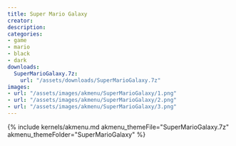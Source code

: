 ```yaml
---
title: Super Mario Galaxy
creator: 
description: 
categories:
- game
- mario
- black
- dark
downloads:
  SuperMarioGalaxy.7z:
    url: "/assets/downloads/SuperMarioGalaxy.7z"
images:
- url: "/assets/images/akmenu/SuperMarioGalaxy/1.png"
- url: "/assets/images/akmenu/SuperMarioGalaxy/2.png"
- url: "/assets/images/akmenu/SuperMarioGalaxy/3.png"
---
```


{% include kernels/akmenu.md akmenu_themeFile="SuperMarioGalaxy.7z" akmenu_themeFolder="SuperMarioGalaxy" %}
